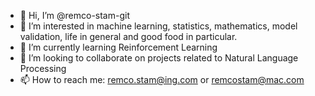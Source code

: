 - 👋 Hi, I’m @remco-stam-git
- 👀 I’m interested in machine learning, statistics, mathematics, model validation, life in general and good food in particular.
- 🌱 I’m currently learning Reinforcement Learning
- 💞️ I’m looking to collaborate on projects related to Natural Language Processing
- 📫 How to reach me: remco.stam@ing.com or remcostam@mac.com

<!---
remco-stam-git/remco-stam-git is a ✨ special ✨ repository because its `README.md` (this file) appears on your GitHub profile.
You can click the Preview link to take a look at your changes.
--->
